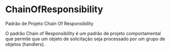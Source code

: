 # ChainOfResponsibility

Padrão de Projeto Chain Of Responsibility

O padrão Chain of Responsibility é um padrão de projeto 
comportamental que permite que um objeto de 
solicitação seja processado por um grupo de objetos 
(handlers).
